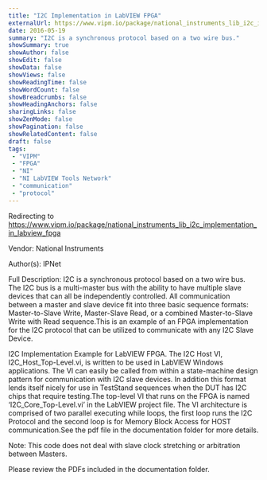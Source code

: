 ```yaml
---
title: "I2C Implementation in LabVIEW FPGA"
externalUrl: https://www.vipm.io/package/national_instruments_lib_i2c_implementation_in_labview_fpga
date: 2016-05-19
summary: "I2C is a synchronous protocol based on a two wire bus."
showSummary: true
showAuthor: false
showEdit: false
showData: false
showViews: false
showReadingTime: false
showWordCount: false
showBreadcrumbs: false
showHeadingAnchors: false
sharingLinks: false
showZenMode: false
showPagination: false
showRelatedContent: false
draft: false
tags:
 - "VIPM"
 - "FPGA"
 - "NI"
 - "NI LabVIEW Tools Network"
 - "communication"
 - "protocol"
---
```


Redirecting to https://www.vipm.io/package/national_instruments_lib_i2c_implementation_in_labview_fpga

Vendor: National Instruments

Author(s): IPNet
 
Full Description:
I2C is a synchronous protocol based on a two wire bus. The I2C bus is a multi-master bus with the ability to have multiple slave devices that can all be independently controlled. All communication between a master and slave device fit into three basic sequence formats: Master-to-Slave Write, Master-Slave Read, or a combined Master-to-Slave Write with Read sequence.This is an example of an FPGA implementation for the I2C protocol that can be utilized to communicate with any I2C Slave Device.
 
I2C Implementation Example for LabVIEW FPGA. The I2C Host VI, I2C_Host_Top-Level.vi, is written to be used in LabVIEW Windows applications. The VI can easily be called from within a state-machine design pattern for communication with I2C slave devices. In addition this format lends itself nicely for use in TestStand sequences when the DUT has I2C chips that require testing.The top-level VI that runs on the FPGA is named ‘I2C_Core_Top-Level.vi’ in the LabVIEW project file. The VI architecture is comprised of two parallel executing while loops, the first loop runs the I2C Protocol and the second loop is for Memory Block Access for HOST communication.See the pdf file in the documentation folder for more details.
 
 
Note: This code does not deal with slave clock stretching or arbitration between Masters.
 
Please review the PDFs included in the documentation folder.